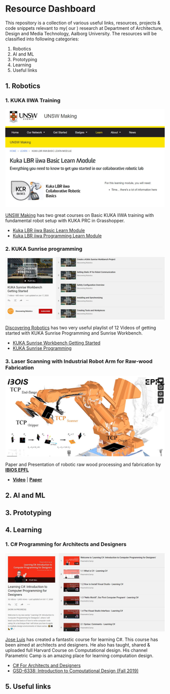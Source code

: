 # Resource Dashboard
This repository is a collection of various useful links, resources, projects & code snippets relevant to my( our ) research at Department of Architecture, Design and Media Technology, Aalborg University.
The resources will be classified into following categories:
1. Robotics
2. AI and ML
3. Prototyping
4. Learning
5. Useful links

## 1. Robotics
### 1. KUKA IIWA Training
![UNSW](01_images/01_unsw_kuka_iiwa.JPG)

[UNSW Making](https://www.making.unsw.edu.au/learn/) has two great courses on Basic KUKA IIWA training with fundamental robot setup with KUKA PRC in Grasshopper.
* [Kuka LBR iiwa Basic Learn Module](https://www.making.unsw.edu.au/learn/kuka-lbr-iiwa-learn-module/)
* [Kuka LBR iiwa Programming Learn Module](https://www.making.unsw.edu.au/learn/kuka-lbr-iiwa-programming-learn-module/)

### 2. KUKA Sunrise programming
![KUKA SUNRISE](01_images/03_kuka_sunrise.JPG)

[Discovering Robotics](https://www.youtube.com/channel/UCUpAYPzgvBLT4q2r1JPZkcg/playlists) has two very useful playlist of 12 Videos of  getting started with KUKA Sunrise Programming and Sunrise Workbench.
* [KUKA Sunrise Workbench Getting Started](https://www.youtube.com/playlist?list=PLsZwlq7W-FY48xAJDllP8ag73LcWurlPQ)
* [KUKA Sunrise Programming](https://www.youtube.com/playlist?list=PLsZwlq7W-FY4iW3ZXMfBM4qdBdiGLEL9K)

### 3. Laser Scanning with Industrial Robot Arm for Raw-wood Fabrication
![Laser Scanning](01_images/04_isarc_paper_55_ibios_EPFL.JPG)

Paper and Presentation of robotic raw wood processing and fabrication by [**IBIOS EPFL**](https://www.epfl.ch/labs/ibois/)
* [**Video**](https://vimeo.com/472534793)
 | [**Paper**](https://www.iaarc.org/publications/2020_proceedings_of_the_37th_isarc/laser_scanning_with_industrial_robot_arm_for_raw_wood_fabrication.html)


## 2. AI and ML
## 3. Prototyping
## 4. Learning
### 1. C# Programming for Architects and Designers
![JOSE](01_images/02_jose_c_sharp.JPG)

[Jose Luis](https://github.com/garciadelcastillo) has created a fantastic course for learning C#. This course has been aimed at architects and designers. He also has taught, shared & uploaded full Harvard Course on Computational design. His channel Parametric Camp is an amazing place for learning computation design.  
* [C# For Architects and Designers](https://www.youtube.com/playlist?list=PLx3k0RGeXZ_yfAFk4GT3gWdFhwCsODUNb)
* [GSD-6338: Introduction to Computational Design (Fall 2019)](https://www.youtube.com/playlist?list=PLvxxYImPCApUXhX3te3IK32ileXHpzKY4)

## 5. Useful links
